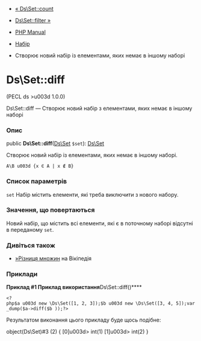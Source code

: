 - [« Ds\Set::count](ds-set.count.md)
- [Ds\Set::filter »](ds-set.filter.md)

- [PHP Manual](index.md)
- [Набір](class.ds-set.md)
- Створює новий набір із елементами, яких немає в іншому наборі

# Ds\Set::diff

(PECL ds \>u003d 1.0.0)

Ds\Set::diff — Створює новий набір з елементами, яких немає в іншому
наборі

### Опис

public **Ds\Set::diff**([Ds\Set](class.ds-set.md) `$set`):
[Ds\Set](class.ds-set.md)

Створює новий набір із елементами, яких немає в іншому наборі.

`A\B u003d {x ∈ A | x ∉ B}`

### Список параметрів

`set`
Набір містить елементи, які треба виключити з нового набору.

### Значення, що повертаються

Новий набір, що містить всі елементи, які є в поточному наборі
відсутні в переданому `set`.

### Дивіться також

- [»Різниця
множин](https://en.wikipedia.org/wiki/Complement_(set_theory)) на
Вікіпедія

### Приклади

**Приклад #1 Приклад використання**Ds\Set::diff()****

` <?php$a u003d new \Ds\Set([1, 2, 3]);$b u003d new \Ds\Set([3, 4, 5]);var_dump($a->diff($b ));?> `

Результатом виконання цього прикладу буде щось подібне:

object(Ds\Set)#3 (2) {
[0]u003d>
int(1)
[1]u003d>
int(2)
}
